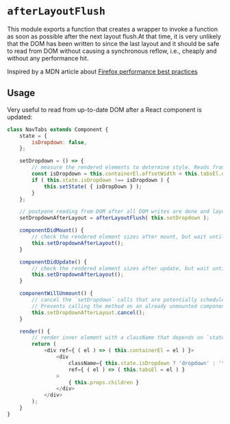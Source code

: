 # `afterLayoutFlush`

This module exports a function that creates a wrapper to invoke a function as soon as possible
after the next layout flush.At that time, it is very unlikely that the DOM has been written to
since the last layout and it should be safe to read from DOM without causing a synchronous reflow,
i.e., cheaply and without any performance hit.

Inspired by a MDN article about [Firefox performance best practices](https://developer.mozilla.org/en-US/Firefox/Performance_best_practices_for_Firefox_fe_engineers)

## Usage

Very useful to read from up-to-date DOM after a React component is updated:

```js
class NavTabs extends Component {
	state = {
		isDropdown: false,
	};

	setDropdown = () => {
		// measure the rendered elements to determine style. Reads from DOM (!)
		const isDropdown = this.containerEl.offsetWidth < this.tabsEl.offsetWidth;
		if ( this.state.isDropdown !== isDropdown ) {
			this.setState( { isDropDown } );
		}
	};

	// postpone reading from DOM after all DOM writes are done and layout is flushed
	setDropdownAfterLayout = afterLayoutFlush( this.setDropdown );

	componentDidMount() {
		// check the rendered element sizes after mount, but wait until after layout
		this.setDropdownAfterLayout();
	}

	componentDidUpdate() {
		// check the rendered element sizes after update, but wait until after layout
		this.setDropdownAfterLayout();
	}

	componentWillUnmount() {
		// cancel the `setDropdown` calls that are potentially scheduled to be executed.
		// Prevents calling the method on an already unmounted component.
		this.setDropdownAfterLayout.cancel();
	}

	render() {
		// render inner element with a className that depends on `state.isDropdown`
		return (
			<div ref={ ( el ) => ( this.containerEl = el ) }>
				<div
					className={ this.state.isDropdown ? 'dropdown' : 'tabs' }
					ref={ ( el ) => ( this.tabsEl = el ) }
				>
					{ this.props.children }
				</div>
			</div>
		);
	}
}
```
